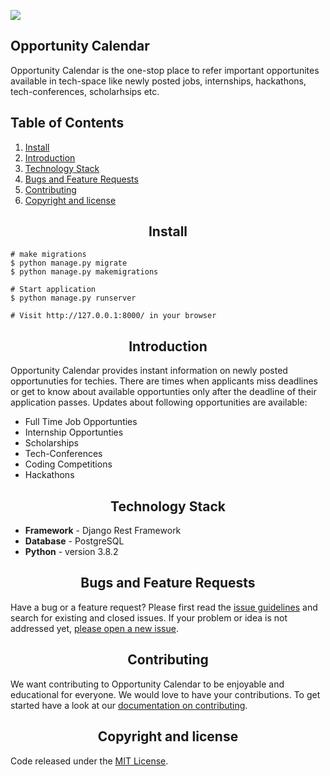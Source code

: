 ![](https://github.com/Girl-Code-It/Opportunity-Calendar-Backend/raw/master/assets/oppcal.png)

## Opportunity Calendar

Opportunity Calendar is the one-stop place to refer important opportunites available in tech-space like newly posted jobs, internships, hackathons, tech-conferences, scholarhsips etc.

## Table of Contents

1. [Install](#install)
2. [Introduction](#introduction)
3. [Technology Stack](#Technology-Stack)
4. [Bugs and Feature Requests](#Bugs-and-Feature-Requests)
5. [Contributing](#contributing)
6. [Copyright and license](#copyright-and-license)

<h2 align="center">Install</h2>

```
# make migrations
$ python manage.py migrate
$ python manage.py makemigrations

# Start application
$ python manage.py runserver

# Visit http://127.0.0.1:8000/ in your browser
```

<h2 align="center">Introduction</h2>
Opportunity Calendar provides instant information on newly posted opportunuties for techies. There are times when applicants miss deadlines or get to know about available opportunties only after the deadline of their application passes. 
Updates about following opportunities are available: 

- Full Time Job Opportunties
- Internship Opportunties
- Scholarships
- Tech-Conferences 
- Coding Competitions 
- Hackathons

<h2 align="center">Technology Stack</h2>

- **Framework** - Django Rest Framework
- **Database** - PostgreSQL
- **Python** - version 3.8.2

<h2 align="center">Bugs and Feature Requests</h2>

Have a bug or a feature request? Please first read the [issue guidelines](https://github.com/Girl-Code-It/Opportunity-Calendar-Backend/blob/master/contributing.md) and search for existing and closed issues. If your problem or idea is not addressed yet, [please open a new issue](https://github.com/Girl-Code-It/Opportunity-Calendar-Backend/issues/new).

<h2 align="center">Contributing</h2>

We want contributing to Opportunity Calendar to be enjoyable and educational for everyone. We would love to have your contributions.
To get started have a look at our [documentation on contributing](https://github.com/Girl-Code-It/Opportunity-Calendar-Backend/blob/master/contributing.md).

<h2 align="center">Copyright and license</h2>

Code released under the [MIT License](https://github.com/Girl-Code-It/Opportunity-Calendar-Backend/blob/main/LICENSE).

